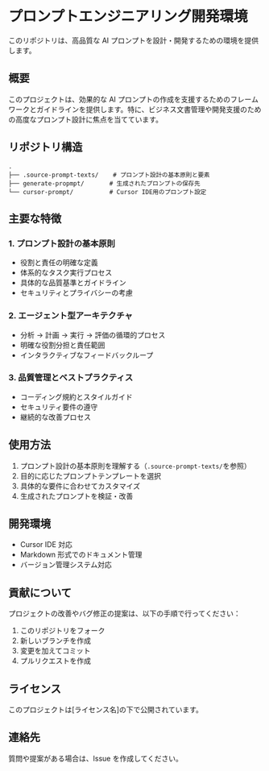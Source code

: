 # プロンプトエンジニアリング開発環境

このリポジトリは、高品質な AI プロンプトを設計・開発するための環境を提供します。

## 概要

このプロジェクトは、効果的な AI プロンプトの作成を支援するためのフレームワークとガイドラインを提供します。特に、ビジネス文書管理や開発支援のための高度なプロンプト設計に焦点を当てています。

## リポジトリ構造

```
.
├── .source-prompt-texts/    # プロンプト設計の基本原則と要素
├── generate-propmpt/       # 生成されたプロンプトの保存先
└── cursor-prompt/          # Cursor IDE用のプロンプト設定
```

## 主要な特徴

### 1. プロンプト設計の基本原則

- 役割と責任の明確な定義
- 体系的なタスク実行プロセス
- 具体的な品質基準とガイドライン
- セキュリティとプライバシーの考慮

### 2. エージェント型アーキテクチャ

- 分析 → 計画 → 実行 → 評価の循環的プロセス
- 明確な役割分担と責任範囲
- インタラクティブなフィードバックループ

### 3. 品質管理とベストプラクティス

- コーディング規約とスタイルガイド
- セキュリティ要件の遵守
- 継続的な改善プロセス

## 使用方法

1. プロンプト設計の基本原則を理解する（`.source-prompt-texts/`を参照）
2. 目的に応じたプロンプトテンプレートを選択
3. 具体的な要件に合わせてカスタマイズ
4. 生成されたプロンプトを検証・改善

## 開発環境

- Cursor IDE 対応
- Markdown 形式でのドキュメント管理
- バージョン管理システム対応

## 貢献について

プロジェクトの改善やバグ修正の提案は、以下の手順で行ってください：

1. このリポジトリをフォーク
2. 新しいブランチを作成
3. 変更を加えてコミット
4. プルリクエストを作成

## ライセンス

このプロジェクトは[ライセンス名]の下で公開されています。

## 連絡先

質問や提案がある場合は、Issue を作成してください。
